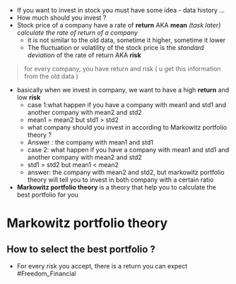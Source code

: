 * If you want to invest in stock you must have some idea - data history ...
* How much should you invest ?
* Stock price of a company have a rate of **return** AKA **mean**
	*(task later) calculate the rate of return of a company*
    * it is not similar to the old data, sometime it higher, sometime it lower
    * The fluctuation or volatility of the stock price is the *standard deviation* of the rate of return AKA **risk**
>for every company, you have return and risk ( u get this information from the old data )
* basically when we invest in company, we want to have a high **return** and low **risk**
    * case 1:what happen if you have a company with mean1 and std1 and another company with mean2 and std2
    * mean1 = mean2 but std1 > std2
    * what company should you invest in according to Markowitz portfolio theory ?
    * Answer : the company with mean1 and std1
    * case 2: what happen if you have a company with mean1 and std1 and another company with mean2 and std2
    * std1 = std2 but mean1 < mean2
    * answer: the company with mean2 and std2, but markowitz portfolio theory will tell you to invest in both company with a certain ratio
* **Markowitz portfolio theory** is a theory that help you to calculate the best portfolio for you

# Markowitz portfolio theory
## How to select the best portfolio ?
* For every risk you accept, there is a return you can expect
#Freedom_Financial 